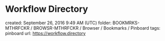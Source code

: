 # Workflow Directory

created: September 26, 2016 9:49 AM (UTC)
folder: BOOKMRKS-MTHRFCKR / BROWSR-MTHRFCKR / Browser / Bookmarks / Pinboard
tags: pinboard
url: https://workflow.directory